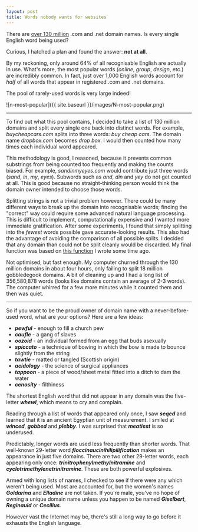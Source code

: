 ```yaml
---
layout: post
title: Words nobody wants for websites
---
```


There are [over 130 million](http://www.verisigninc.com/en_US/channel-resources/domain-registry-products/zone-file-information/index.xhtml) .com and .net domain names. Is every single English word being used?

Curious, I hatched a plan and found the answer: **not at all**.

By my reckoning, only around 64% of all recognisable English are actually in use. What's more, the most popular words (*online*, *group*, *design*, etc.) are incredibly common. In fact, just over 1,000 English words account for *half* of all words that appear in registered .com and .net domains. 

The pool of rarely-used words is very large indeed!

![n-most-popular]({{ site.baseurl }}/images/N-most-popular.png)

---

To find out what this pool contains, I decided to take a list of 130 million domains and split every single one back into distinct words. For example, *buycheapcars.com* splits into three words: *buy cheap cars*. The domain name *dropbox.com* becomes *drop box*. I would then counted how many times each individual word appeared.

This methodology is good, I reasoned, because it prevents common substrings from being counted too frequently and making the counts biased. For example, *sandinmyeyes.com* would contribute just three words (*sand*, *in*, *my*, *eyes*). Subwords such as *and*, *din* and *yey* do not get counted at all. This is good because no straight-thinking person would think the domain owner intended to choose those words.

Splitting strings is not a trivial problem however. There could be many different ways to break up the domain into recognisable words; finding the "correct" way could require some advanced natural language processing. This is difficult to implement, computationally expensive and I wanted more immediate gratification. After some experiments, I found that simply splitting into the *fewest* words possible gave accurate-looking results. This also had the advantage of avoiding the comparison of all possible splits. I decided that any domain than could not be split cleanly would be discarded. My final function was based on [this function](https://github.com/ajcr/string-splitter/blob/master/splitter.py) I wrote some time ago.

Not optimised, but fast enough. My computer churned through the 130 million domains in about four hours, only failing to split 18 million gobbledegook domains. A bit of cleaning up and I had a long list of 356,580,878 words (looks like domains contain an average of 2-3 words). The computer whirred for a few more minutes while it counted them and then was quiet.

---

So if you want to be the proud owner of domain name with a never-before-used word, what are your options? Here are a few ideas:

- **_pewful_** - enough to fill a church pew
- **_caufle_** - a gang of slaves
- **_oozoid_** - an individual formed from an egg that buds asexually
- **_spiccato_** - a technique of bowing in which the bow is made to bounce slightly from the string
- **_tawtie_** - matted or tangled (Scottish origin)
- **_acidology_** - the science of surgical appliances
- **_tappoon_** -  a piece of wood/sheet metal fitted into a ditch to dam the water
- **_cenosity_** - filthiness

The shortest English word that did not appear in any domain was the five-letter **_whewl_**, which means to cry and complain. 

Reading through a list of words that appeared only once, I saw **_seqed_** and learned that it is an ancient Egyptian unit of measurement. I smiled at **_winced_**, **_gobbed_** and **_plebby_**. I was surprised that **_meatiest_** is so underused.

Predictably, longer words are used less frequently than shorter words. That well-known 29-letter word **_floccinaucinihilipilification_** makes an appearance in just five domains. There are two other 29-letter words, each appearing only once: **_trinitrophenylmethylnitramine_** and **_cyclotrimethylenetrinitramine_**. These are both powerful explosives.

Armed with long lists of names, I checked to see if there were any which weren't being used. Most are accounted for, but the women's names **_Goldarina_** and **_Elladine_** are not taken. If you're male, you've no hope of owning a unique domain name unless you happen to be named **_Giselbert_**, **_Reginauld_** or **_Cecilius_**.

However vast the Internet may be, there's still a long way to go before it exhausts the English language.
